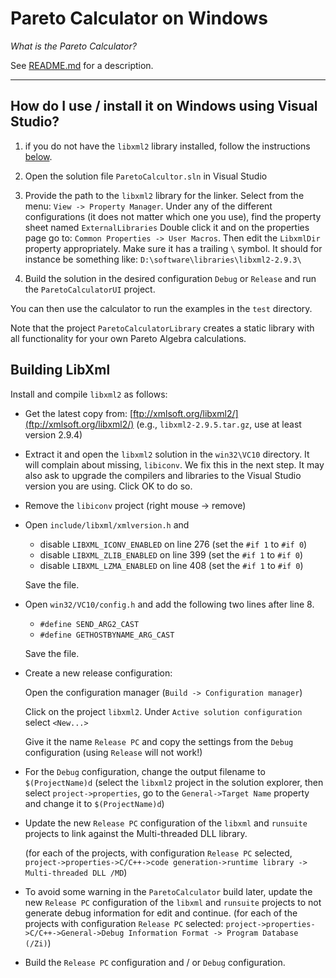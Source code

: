# Pareto Calculator on Windows

_What is the Pareto Calculator?_

See [README.md](README.md) for a description.

------------------------------------------------------------------

## How do I use / install it on Windows using Visual Studio?

1. if you do not have the `libxml2` library installed, follow the instructions [below](#building-libxml).

2. Open the solution file `ParetoCalcultor.sln` in Visual Studio

3. Provide the path to the `libxml2` library for the linker.
   Select from the menu: `View -> Property Manager`.
     Under any of the different configurations (it does not matter which one you use), find the property sheet named `ExternalLibraries`
     Double click it and on the properties page go to: `Common Properties -> User Macros`.
     Then edit the `LibxmlDir` property appropriately. Make sure it has a trailing `\` symbol.
     It should for instance be something like:
     `D:\software\libraries\libxml2-2.9.3\`

5. Build the solution in the desired configuration `Debug` or `Release` and run the `ParetoCalculatorUI` project.

You can then use the calculator to run the examples in the `test` directory.

Note that the project `ParetoCalculatorLibrary` creates a static library with all functionality for your own Pareto Algebra calculations.

## Building LibXml

Install and compile `libxml2` as follows:

- Get the latest copy from: [ftp://xmlsoft.org/libxml2/](ftp://xmlsoft.org/libxml2/) (e.g., `libxml2-2.9.5.tar.gz`, use at least version 2.9.4)
- Extract it and open the `libxml2` solution in the `win32\VC10` directory.
  It will complain about missing, `libiconv`. We fix this in the next step.
  It may also ask to upgrade the compilers and libraries to the Visual Studio version you are using. Click OK to do so.
- Remove the `libiconv` project (right mouse -> remove)
- Open `include/libxml/xmlversion.h` and

  - disable `LIBXML_ICONV_ENABLED` on line 276 (set the `#if 1` to `#if 0`)
  - disable `LIBXML_ZLIB_ENABLED` on line 399 (set the `#if 1` to `#if 0`)
  - disable `LIBXML_LZMA_ENABLED` on line 408 (set the `#if 1` to `#if 0`)

  Save the file.
- Open `win32/VC10/config.h` and add the following two lines after line 8.

  - `#define SEND_ARG2_CAST`
  - `#define GETHOSTBYNAME_ARG_CAST`

  Save the file.
- Create a new release configuration:

  Open the configuration manager (`Build -> Configuration manager`)
  
  Click on the project `libxml2`.
  Under `Active solution configuration` select `<New...>`

  Give it the name `Release PC` and copy the settings from the `Debug` configuration (using `Release` will not work!)

- For the `Debug` configuration, change the output filename to `$(ProjectName)d`
  (select the `libxml2` project in the solution explorer, then select `project->properties`, go to the `General->Target Name` property and change it to `$(ProjectName)d`)
- Update the new `Release PC` configuration of the `libxml` and `runsuite` projects to link against the Multi-threaded DLL library.

  (for each of the projects, with configuration `Release PC` selected, `project->properties->C/C++->code generation->runtime library -> Multi-threaded DLL /MD`)
- To avoid some warning in the `ParetoCalculator` build later, update the new `Release PC` configuration of the `libxml` and `runsuite` projects to not generate debug information for edit and continue.
  (for each of the projects with configuration `Release PC` selected: `project->properties->C/C++->General->Debug Information Format -> Program Database (/Zi)`)
- Build the `Release PC` configuration and / or `Debug` configuration.
